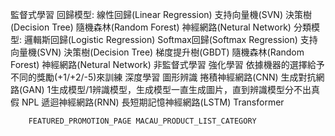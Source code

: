 監督式學習
	回歸模型:
		線性回歸(Linear Regression)
		支持向量機(SVN)
		決策樹(Decision Tree)
		隨機森林(Random Forest)
		神經網路(Netural Network)
	分類模型:
		邏輯斯回歸(Logistic Regression)
		Softmax回歸(Softmax Regression)
		支持向量機(SVN)
		決策樹(Decision Tree)
		梯度提升樹(GBDT)
		隨機森林(Random Forest)
		神經網路(Netural Network)
非監督式學習
強化學習
	依據機器的選擇給予不同的獎勵(+1/+2/-5)來訓練
深度學習
	圖形辨識
		捲積神經網路(CNN)
		生成對抗網路(GAN)
			1生成模型/1辨識模型，生成模型一直生成圖片，直到辨識模型分不出真假
	NPL
		遞迴神經網路(RNN)
		長短期記憶神經網路(LSTM)
		Transformer
		
		FEATURED_PROMOTION_PAGE MACAU_PRODUCT_LIST_CATEGORY
		
